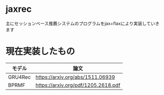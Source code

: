 # jaxrec
主にセッションベース推薦システムのプログラムをjax+flaxにより実装していきます

# 現在実装したもの

|モデル|論文|
|----|----|
|GRU4Rec|https://arxiv.org/abs/1511.06939 |
|BPRMF|https://arxiv.org/pdf/1205.2618.pdf|